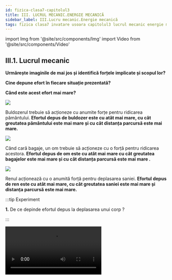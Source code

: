```yaml
---
id: fizica-clasa7-capitolul3
title: III. LUCRUL MECANIC.ENERGIE MECANICĂ
sidebar_label: III.Lucru mecanic.Energie mecanică
tags: fizica clasa7 invatare usoara capitolul3 lucrul mecanic energie mecanica
---
```


import Img from '@site/src/components/Img'
import Video from '@site/src/components/Video'


## III.1. Lucrul mecanic


**Urmărește imaginile de mai jos și identifică forțele implicate și scopul lor?** 

**Cine depune efort în fiecare situație prezentată?** 

**Când este acest efort mai mare?** 



<Img src="fizica/clasa7/capitolul3/3_1_Poza1_Buldozer.jpg" />

Buldozerul  trebuie să acționeze cu anumite forțe pentru ridicarea pământului. **Efortul depus de buldozer este cu atât mai mare, cu cât greutatea pământului este mai mare și cu cât distanța parcursă este mai mare.**



<Img src="fizica/clasa7/capitolul3/3_1_Poza2_OmCuBagaje.jpg" />

Când cară bagaje, un om trebuie să acționeze cu o forță pentru ridicarea acestora. **Efortul depus de om este cu atât mai mare cu cât greutatea bagajelor este mai mare și cu cât distanța parcursă este mai mare .**





<Img src="fizica/clasa7/capitolul3/3_1_Poza3_RenCuSanie.jpg" />


Renul acționează cu o anumită forță pentru deplasarea saniei. **Efortul depus de ren este cu atât mai mare, cu cât greutatea saniei este mai mare și distanța parcursă este mai mare.**




:::tip Experiment

**1.** De ce depinde efortul depus la deplasarea unui corp ?

:::


<Video src="https://www.youtube.com/embed/8JNB3QyHMSg" />


<br></br>

**Materiale necesare:**: corp cu cârlig, dinamometru, discuri ( monede).
 



**Descrierea experimentului:** 

- Trage de corp uniform cu un dinamometru pe direcția mișcării (orizontală) și măsoară forța: F<sub>1</sub> = 0,08 N.

- Pune pe corp câteva discuri pentru a-l face mai greu. Trage de corpul mai greu, uniform cu dinamometru pe direcția mișcării (orizontală) și măsoară forța: F<sub>2</sub> = 1,8 N. 

- Cum sunt cele două forțe ?


:::note Observaţie

Cu cât greutatea corpului deplasat este mai mare, cu atât și forța de tracțiune este mai mare. 

:::



- Trage de corpul  mai greu, uniform,  cu dinamometru, pe o direcție ce face un unghi de aproximativ 30° cu direcția mișcării și măsoară forța: F<sub>3</sub> = 2,2N.

- Trage de corpul  mai greu, uniform,  cu dinamometru, pe o direcție ce face un unghi de aproximativ 60° cu direcția mișcării și măsoară forța: F<sub>4</sub> = 3N.

- Compară forțele F<sub>2</sub>, F<sub>3</sub> și F<sub>4</sub> ?


:::note Observaţie

F<sub>2</sub> < F<sub>3</sub> < F<sub>4</sub>
 
:::



**Concluzia experimentului:**

Efortul depus la deplasarea unui corp crește cu creșterea forței de tracțiune.

Efortul depus la deplasarea unui corp crește cu creșterea unghiului dintre direcția forței și direcția mișcării.



**Lucrul mecanic este mărimea fizică scalară ce caracterizează efortul depus de o forță pentru deplasarea unui corp.** 






:::important Definiţie

**Lucrul mecanic ( L )** al unei forțe constante ce acționează asupra unui corp pe direcția și în sensul deplasării corpului este mărimea fizică scalară egală cu produsul dintre modulul forței ( F ) și modulul deplasării corpului ( d ).

:::


:::important

#### Caracterizarea lucrului mecanic ca mărime fizică:

#### •	Simbol: L
#### •	Formulă de calcul: L = F ∙ d
#### •	Unitatea de măsură în Sistemul Internațional: [ L ]<sub>SI</sub> =  [ F ]<sub>SI</sub> ∙ [ d ]<sub>SI</sub> = N ∙ m = J ( Joule )
#### •	Instrumente de măsură: nu are.
:::



:::important

#### Convenții de semne: 

**1)	Lucrul mecanic al unei forțe este pozitiv dacă forța ajută la deplasarea corpului**. Aceasta se întâmplă în cazul în care forța are aceeași direcție și sens cu mișcarea corpului. Forța al cărei lucru mecanic este pozitiv se numește forță motoare. 

**Exemplu:** Forța de tracțiune exercitată de motorul unui vehicul.

**2)	Lucrul mecanic al unei forțe este negativ dacă forța se opune deplasării corpului.** Aceasta se întâmplă în cazul în care componenta vectorului forță pe direcția mișcării are sens opus mișcării corpului. Forța al cărei lucru mecanic este negativ se numește forță rezistentă. 

**Exemplu:** Forța de frecare la alunecare.

**3)	Lucrul mecanic al unei forțe este nul dacă forța nici nu ajută la deplasarea corpului, nici nu se opune deplasării.** Aceasta se întâmplă în cazul în care vectorul forță este perpendicular pe direcția mișcării corpului. 

**Exemplu:** Greutatea și reacțiunea normala sunt exemple de forțe al cărei lucru mecanic este nul, atunci când deplasarea corpului are loc pe orizontală.



:::


:::note Observaţie

**a)	Lucrul mecanic total al forțelor ce acționează asupra unui corp este egal cu suma lucrurilor mecanice efectuate de fiecare forță ce acționează asupra corpului .**

 
**b)	Efortul depus pentru deplasarea corpului este mai mare atunci când:**

- forța are modulul mai mare;
- distanța parcursă este mai mare;
- unghiul dintre vectorul forță și deplasare este mai mare.


c)	Când un halterofil ridică haltera de la sol până deasupra capului, el efectuează un lucru mecanic, deoarece deplasează haltera. 

Când halterofilul ține nemișcată haltera deasupra capului, el nu mai efectuează un lucru mecanic, deoarece nu deplasează haltera. 

 
:::



:::caution Problemă model

1)	O mașină se deplasează rectiliniu și uniform  pe o porțiune de șosea cu o viteză de 21,6 km/h, timp de 30 min. Știind că între roțile mașinii și asfalt apare o forță de 40 N, află lucrul mecanic total efectuat de motorul mașinii.


#### Rezolvare:


- Scriem datele problemei și transformăm în SI:

<Img src="fizica/clasa7/capitolul3/3_1_Poza4_DateleProblemei_ProblemaModel1.jpg" />

  - t = 30 min = 30 ∙ 60 s = 1800 s

  - F<sub>f</sub> = 40 N

  - L<sub>total</sub> = ?



- Reprezentăm forţele.

<Img src="fizica/clasa7/capitolul3/3_1_Poza5_ReprezentareaFortelor_ProblemaModel1.jpg" />


- Calculăm distanța parcursă: 


<Img src="fizica/clasa7/capitolul3/3_1_Poza6_CalculareaDistanteiParcurse_ProblemaModel1.jpg" />

- La v = constantă avem modulul forței de tracțiune egal cu modulul forței de frecare : |F| = |F<sub>f</sub>| = 40 N

- Calculăm lucrul mecanic motor: 

  - **L<sub>F</sub> = F ∙ d = 40 ∙ 10.800 = 432.000 J**

- Calculăm lucrul mecanic rezistent, ținând cont de convenții (deoarece forța de frecare se opune mișcării, acest lucru este negativ):

  - **L<sub>Ff</sub> = - F<sub>f</sub> ∙ d = - 40 ∙ 10.800 = - 432.000 J**

- Calculăm lucrul mecanic total:

  - **L<sub>total</sub> = L<sub>F</sub>  + L<sub>Ff</sub> = 432.000  - 432.000 = 0 J**





:::


<br></br>




:::caution Problemă model

2) Un copil trage o sanie pe o distanță de 100 m cu o forță de 40 N, a cărei direcție face un unghi de 60° cu orizontala. Știind forța de frecare de 10 N, determină lucrul mecanic total.

- Desenăm forțele ce acționează asupra saniei :

<Img src="fizica/clasa7/capitolul3/3_1_Poza7_ReprezentareaFortelor_ProblemaModel2.jpg" />

- Desenăm forța de tracțiune pe direcția oblică.

- Descompunem forța de tracțiune după cele două direcții perpendiculare, O<sub>x</sub> (pe orizontală) și O<sub>y</sub> (pe verticală), ducând din vârful ei perpendiculare pe cele două axe. Așa obținem componentele forței de tracțiune pe cele două axe, F<sub>x</sub> și F<sub>y</sub>.

- Reprezentăm greutatea corpului, din centrul de greutate, pe verticală în jos.

- Măsurăm segmentul forței F<sub>y</sub> și trasăm un segment egal cu diferența dintre segmentul greutății și segmentul forței F<sub>y</sub>, de la baza corpului, în același sens cu F<sub>y</sub>. Aceasta este forța de reacțiune normală (N).

- Trasăm un segment de la mijlocul corpului, la suprafața de contact, însă în sens opus lui F<sub>x</sub> și mai mic decât F<sub>x</sub>, deoarece corpul nu are o mișcare uniformă. Aceasta este forța de frecare ( F<sub>f</sub> ).

  - Pe direcția orizontală ( O<sub>x</sub> ) : |F<sub>x</sub>| > |F<sub>f</sub>| 		
  - Pe direcția verticală ( O<sub>y</sub> ) : |G| = |F<sub>y</sub> + N| 	

- Scriem datele problemei:

  - d = 100 m

  - F = 40 N

  - F<sub>f</sub> = 10 N

  - α = 60°, cos α = 0,5

  - L<sub>total</sub> = ?


- Calculăm modulul forței F<sub>x</sub> care acționează pe direcția și în sensul mișcării corpului : F<sub>x</sub> = F ∙ cos α = 40 ∙ 0,5 = 20 N

- Calculăm lucrul mecanic motor:

  - **L<sub>Fx</sub> = F<sub>x</sub> ∙ d = 20 ∙ 100 = 2.000 J**

- Calculăm lucrul mecanic rezistent , ținând cont de convenții ( deoarece forța de frecare se opune mișcării, acest lucru este negativ) :

  - **L<sub>Ff</sub> = - F<sub>f</sub> ∙ d = - 10 ∙ 100 = - 1.000 J**

- Calculăm lucrul mecanic total :

  - **L<sub>total</sub> = L<sub>F</sub>  + L<sub>Ff</sub> = 2.000  - 1.000 = 1.000 J**





:::

<br></br>
<br></br>







## III.2. Puterea mecanică. Unități de măsură ale puterii. 


**Analizează imaginile de mai jos și identifică ce forță efectuează un lucru mecanic și în ce scop.** 

**Este important timpul în care este efectuat lucrul mecanic pentru câștigarea cursei?**


<Img src="fizica/clasa7/capitolul3/3_2_Poza1_CursaCai.jpg" />

Forțele exercitate de picioarele cailor efectuează același lucru mecanic pentru parcurgerea traseului, dar cel care depune efort mai rapid și ajunge primul la linia de sosire este considerat mai puternic decât ceilalți.  **Deci, cel mai rapid câștigă cursa.** 


<Img src="fizica/clasa7/capitolul3/3_2_Poza2_CursaMasini.jpg" />

Motoarele mașinilor dezvoltă o forță de tracțiune care efectuează același lucru mecanic într-o cursă.  **Mașina care are motorul cel mai puternic și termină prima cursa, are cele mai mari șanse de a câștiga.** 









:::tip Experiment

**2.** Ce înseamnă putere mare ?

:::


<Video src="https://www.youtube.com/embed/T7gSb2zhJ4w" />


<br></br>

**Materiale necesare:**: două foenuri de puteri diferite (ele au un motor electric care scoate aerul sub forma unui jet), o bilă, cronometru.
 



**Descrierea experimentului:** 

- Îndreaptă jetul de aer de la foenul de putere mică (1400 W) spre bilă și pornește cronometru pentru a măsura timpul în care bila parcurge o anumită distanță: t<sub>1</sub> = 13,78 s.

- Îndreaptă jetul de aer de la foenul de putere mare (2000 W) spre bilă și pornește cronometru pentru a măsura timpul în care bila parcurge aceeași distanță ca în primul caz: t<sub>2</sub> = 3,18 s. 

- Compară timpii măsurați.


:::note Observaţie

t<sub>2</sub> < t<sub>1</sub> 

:::



**Concluzia experimentului:**

În ambele cazuri, bila a efectuat același lucru mecanic, deoarece distanța parcursă a fost acceași și forța care a pus în mișcare bila a fost aceeași (egală cu greutatea bilei).

Timpul în care s-a efectuat acest lucru mecanic a fost diferit.

Foenul cu putere mai mică a avut un timp mare în care a efectuat acest lucru mecanic .

Foenul cu putere mai mare a avut un timp mic în care a efectuat același lucru mecanic .



:::important Definiţie

**Puterea mecanică ( P )** este mărimea fizică scalară egală cu raportul dintre lucrul mecanic ( L ) efectuat și timpul ( Δt ) în care se efectuează acest lucru mecanic.

:::


:::important

#### Caracterizarea puterii mecanice ca mărime fizică:

#### •	Simbol: P
#### •	Formulă de calcul: 

<Img src="fizica/clasa7/capitolul3/3_2_Poza2bis_FormulaDeCalculAPuteriiMecanice.jpg" />


#### •	Unitatea de măsură în Sistemul Internațional:

<Img src="fizica/clasa7/capitolul3/3_2_Poza2bis2_UnitatateaDeMasuraAPuteriiMecanice.jpg" />

#### •	Instrumente de măsură: nu are.
:::


:::note Observaţie

- În cazul mișcării rectilinii și uniforme a unui autovehicul, puterea mecanică este direct proporțională cu forța de tracțiune și cu viteza acestuia.

- O unitate de măsură folosită destul de des este calul-putere (CP) , 1 cal-putere reprezintă puterea dezvoltată pentru a ridica un corp cu masa de 75 de kilograme la înălțimea de un metru, în timp de o secundă: 1 CP ≈ 736 W.

- Noțiunea de putere nu este identică cu cea de forță. Când cineva afirmă că este forțos, înseamnă că el interacționează puternic cu alte corpuri, să zicem dacă lovește o ușă, o poate rupe. În schimb, când o persoană este puternică, înseamnă că ea poate efectua un lucru mecanic cu o viteză mare, adică într-un timp foarte scurt.   Tehnicile aeriene folosite în wrestling au rolul de a pune în evidență viteza și agilitatea atletului care le execută. Aceste manevre sunt efectuate de cele mai multe ori de wrestleri scunzi, rapizi, cu o greutate medie, care nu sunt capabili să execute majoritatea manevrelor care presupun forță brută.

 
:::



:::caution Problemă model

3) Un automobil de 2 t se deplasează rectiliniu și uniform, pe orizontală, cu viteza de 90 km/h, iar forțele de frecare reprezintă 12% din greutatea automobilului.

a)	Calculează  puterea motorului exprimată în W și în CP.

b)	Pentru o putere constantă a motorului mașinii, în ce situație atinge mașina viteza maximă?




#### Rezolvare:


- Scriem datele problemei și transformăm în SI:

  - m = 2 t = 2000 kg

  - v = 90 km/h = 90 : 3,6 = 25 m/s = constantă

  - F<sub>f</sub> = 12% din G

  - a) P =? W, CP

  - b) P = constantă, v<sub>max</sub> =?



- Calculăm greutatea automobilului:
 
  - G = m ∙ g = 2000 ∙ 10 = 20.000 N

- Calculăm forța de frecare:

<Img src="fizica/clasa7/capitolul3/3_2_Poza3_CalculFortaFrecare_ProblemaModel3.jpg" />

- La v = constantă avem modulul forței de tracțiune egal cu modulul forței de frecare : |F| = |F<sub>f</sub>| = 2400 N

- Scriem formula puterii și a lucrului mecanic și în loc de d/Δt punem viteza, v:
 

<Img src="fizica/clasa7/capitolul3/3_2_Poza4_CalculPutereSiLucruMecanic_ProblemaModel3.jpg" />



b) La P = constantă,  forța de tracțiune este invers proporțională cu viteza.

Deci, automobilul atinge o viteză maximă atunci când forța de tracțiune este minimă.




:::


<br></br>
<br></br>


## III.3. Randamentul.

:::important Definiţie

**Randamentul unui dispozitiv** reprezintă raportul dintre lucrul mecanic util (L<sub>util</sub>) efectuat de dispozitiv și lucrul mecanic consumat (L<sub>consumat</sub>) pentru funcționarea acestuia, sau raportul dintre puterea utilă (P<sub>utilă</sub>) și puterea consumată (P<sub>consumată</sub>).

:::



:::important

Randamentul se notează cu litera grecească eta, η și se obține prin formula: 

<Img src="fizica/clasa7/capitolul3/3_3_Poza1_FormulaRandamentului.jpg" />


:::



:::note Observaţie

a) Randamentul nu are unitate de măsură, deoarece reprezintă raportul dintre două mărimi fizice identice. Spunem că randamentul este o mărime fizică adimensională.

b) Valoarea randamentului este pozitivă și subunitară, adică mai mică decât 1.

c) Randamentul se exprimă sub formă de procente ( % ).
 
:::


:::important

**Randamentul planului înclinat** este egal cu raportul dintre lucrul mecanic efectuat pentru ridicarea uniformă a unui corp pe verticală (L<sub>util</sub>) și lucrul mecanic utilizat pentru urcarea uniformă a corpului pe planul înclinat (L<sub>consumat</sub>). 

<Img src="fizica/clasa7/capitolul3/3_3_Poza2_FormulaRandamentuluiPlanuluiInclinat.jpg" />


:::











:::caution Problemă model

4) Calculează randamentul planului înclinat de la experimentul nr.21 ("Ce este un plan înclinat ?"), Capitolul II, Interacțiuni.



<Video src="https://www.youtube.com/embed/GcJT8MvxBM0" />

<br></br>

Iată tabelul cu datele experimentale:


<Img src="fizica/clasa7/capitolul3/3_3_Poza3_DateExperimentale_ProblemaModel4.jpg" />


#### Rezolvare:


- Transformăm toate dimensiunile în metri :

  - h<sub>1</sub> = 2 cm = 0,02 m

  - h<sub>2</sub> = 6 cm = 0,06 m

  - h<sub>3</sub> = 11 cm = 0,11 m

  - l = 23 cm = 0,23 m


- Calculăm pentru fiecare determinare randamentul :



<Img src="fizica/clasa7/capitolul3/3_3_Poza4_Calcule_ProblemaModel4.jpg" />


Observăm faptul că odată cu creșterea înălțimii planului înclinat (implicit și a unghiului α al planului), randamentul planului înclinat crește.



:::


<br></br>
<br></br>







## III.4. Energia cinetică.

:::important Definiţie

**Energia mecanică ( E )** este mărimea fizică ce caracterizează capacitatea unui corp de a efectua lucru mecanic.

:::



:::important

**Unitatea de măsură pentru energie este joulul (J).**
 
O altă unitate de măsură pentru energie este caloria:  1 cal = 4,18 J



:::



:::note Observaţie

Energia poate fi de mai multe tipuri: energie mecanică, energie termică, energie electrică și magnetică, energie luminoasă, energie chimică, energie nucleară etc. 

:::



:::caution Energia şi omul

Noi, oamenii, spunem de multe ori că suntem plini de energie și suntem capabili să facem eforturi pentru diferite activități : desenare, alergare, jocuri, învățare și alte activități fizice sau intelectuale. Fiecare tip de activitate este caracterizat de un anumit consum de energie. 

**Exemple de costuri energetice pentru o oră  pentru un adult:**

- Chiar și când dormim consumăm o energie de 200 kJ ( 45 calorii);

- Cititul sau scrisul consumă 500 kJ;

- Mersul pe jos: 900 kJ;

- Mersul cu bicicleta: 1000 kJ (260 kcal);

- Patinaj pe gheață sau pe role: 2000 kJ (480 kcal);

- Alergarea: 2100 kJ;

- Înotul: 2400 kJ;

- Fotbal: 2600 kJ (620 kcal).

Când suntem obosiți, spunem că nu mai avem energie și capacitatea noastră de a desfășura diferite activități scade foarte mult.
 
De unde își ia omul energie ? Hrana este principala sursă de energie a tuturor ființelor. Cele mai bogate în energie sunt alimentele grase și dulciurile.

:::


<br></br>
<br></br>






:::tip Experiment

**3.** Au energie corpurile în mișcare ?

:::


<Video src="https://www.youtube.com/embed/kDil8nTmUa4" />


<br></br>

**Materiale necesare:**: 2 mașinuțe de mase diferite, plan înclinat din carton, o cutiuță de carton.
 



**Descrierea experimentului(Partea1):** 

- Așază la baza planului înclinat cutiuța.

- Pune pe planul înclinat o mașinuță și las-o să alunece pe planul înclinat. 

- Ce observi ?


:::note Observaţie (Partea1)

Mașinuța în mișcare deplasează cutia de la bază planului. 

:::



**Concluzia experimentului (Partea1):**

Corpurile în mișcare pot să efectueze lucru mecanic, deci au energie, numită energie cinetică ( de la cuvântul grecesc “ kineticos “ care înseamnă “ mișcare  “ ).


**Descrierea experimentului(Partea2):**

- Așază la baza planului înclinat cutia.

- Pune pe planul înclinat o mașinuță  mai grea și las-o să alunece pe planul înclinat.
 
- Repetă experimentul punând pe planul înclinat o mașinuță mai ușoară.
 
- Apreciază cât se deplasează cutia de la baza planului, în fiecare caz.



:::note Observaţie (Partea2)

Mașinuța grea deplasează mai mult cutia de la bază planului decât mașinuța ușoară. 

:::



**Concluzia experimentului (Partea2):**

Energia cinetică  a unui corp în mișcare depinde direct proporțional de masa corpului.



**Descrierea experimentului(Partea3):**

- Înclină mai mult planul înclinat pentru a imprima o viteză mai mare mașinuței.
 
- Așază la baza planului înclinat cutia .

- Pune pe planul înclinat mașinuța  mai grea și las-o să alunece pe planul înclinat. 

- Observă cât deplasează cutia de la baza planului în acest caz.




:::note Observaţie (Partea3)

Mașinuța cu viteză mai mare deplasează mai mult cutia de la bază planului decât mașinuța cu viteza mai mică. 

:::



**Concluzia experimentului (Partea2):**

Energia cinetică  a unui corp în mișcare depinde de viteza corpului.







:::important Definiţie

**Energia cinetică ( Ec )** este energia pe care o are un corp în mișcare.

:::



:::important

Energia cinetică a unui corp în mișcare, cu o anumită viteză se calculează cu formula: 


<Img src="fizica/clasa7/capitolul3/3_4_Poza1_FormulaEnergieiCinetice.jpg" />


:::


:::note Observaţie

1)	Dacă o forță, acționând asupra unui corp, efectuează un lucru mecanic motor, energia cinetică a corpului crește. De exemplu, când sportivul lovește o minge, aceasta este pusă în mișcare și energia cinetică a mingiei crește.

2)	Dacă o forță, acționând asupra unui corp, efectuează un lucru mecanic rezistent, energia cinetică a corpului scade. De exemplu, când șoferul apasă pedala de frână, mașina frânează sau chiar se oprește și energia cinetică a mașinei scade.


 
:::



:::important Definiţie

**Legea variației energiei cinetice:**

“ Variația energiei cinetice a unui corp ( ΔE<sub>c</sub> ) este egală cu lucrul mecanic ( L ) al forțelor ce acționează asupra corpului “ :

ΔE<sub>c</sub> = L


:::






:::caution Problemă model

5) Un autoturism se deplasează cu viteză constantă, pe o șosea rectilinie. La semaforul roșu, șoferul frânează, mașina oprindu-se după 40m. Știind forța de frecare de 2000 N, ce energie cinetică a avut mașina înaintea începrii frânării ?

#### Rezolvare:


- Scriem datele problemei și transformăm în SI :

  - v =  constantă

  - F<sub>f</sub> = 2000 N

  - d = 40 m

  - E<sub>ci</sub> =? (energia cinetică inițială )



- Reprezentăm forțele ce acționează asupra mașinii:

<Img src="fizica/clasa7/capitolul3/3_4_Poza2_ReprezentareForte_ProblemaModel5.jpg" />

- Calculăm lucrul mecanic al tuturor forțelor ce acționează asupra corpului și apoi lucrul mecanic total:
 
  - L<sub>Ff</sub> = - F<sub>f</sub> ∙ d = - 2000 ∙ 40 = - 80.000 J
  - L<sub>G</sub> = 0 și L<sub>N</sub> = 0 (ambele forțe sunt perpendiculare pe corp).
  - L<sub>total</sub> = L<sub>Ff</sub> +  L<sub>G</sub> + L<sub>N</sub> = - 80.000 J

- Calculăm variația energiei cinetice

  - ΔE<sub>c</sub> = E<sub>cf</sub> -  E<sub>ci</sub> = 0 -  E<sub>ci</sub>  = -  E<sub>ci</sub> , deoarece E<sub>cf</sub> = 0 (energia cinetică finală este 0 deoarece mașina s-a oprit și v<sub>f</sub> = 0).  


- Egalăm variația energiei cinetice cu lucrul mecanic (Legea variației energiei cinetice) :
  - ΔE<sub>c</sub> = L
  - -E<sub>ci</sub> = L<sub>total</sub> = - 80.000 J
  - E<sub>ci</sub> = 80.000 J




:::




:::caution Problemă model

6) O motocicletă de 230 kg pornește din repaus și ajunge la viteza de 20 m/s după ce parcurge 30 m, pe un drum orizontal. Calculează forța de tracțiune a motorului, dacă  forța de frecare este de 500 N.

#### Rezolvare:


- Reprezentăm forțele ce acționează asupra motocicletei:

<Img src="fizica/clasa7/capitolul3/3_4_Poza3_ReprezentareForte_ProblemaModel6.jpg" />




- Calculăm lucrul mecanic total prin adunarea lucrurilor mecanice ale forțelor ce acționează asupra corpului:  
  
  - L<sub>F</sub> = F ∙ d = F ∙ 30
    
  - L<sub>Ff</sub> = - F<sub>f</sub>  ∙ d = - 500  ∙ 30 = - 15.000 J
  
  - L<sub>G</sub> = 0 și L<sub>N</sub> = 0 (ambele forțe sunt perpendiculare pe corp).
  
  - L<sub>total</sub> = L<sub>F</sub> + L<sub>Ff</sub> +  L<sub>G</sub> + L<sub>N</sub> = ( F - F<sub>f</sub> ) ∙ d = ( F – 15.000 ) ∙ 30
  


- Calculăm variația energiei cinetice

  - ΔE<sub>c</sub> = E<sub>cf</sub>  -  E<sub>ci</sub> = E<sub>cf</sub>  -  0  =  E<sub>cf</sub>, deoarece E<sub>ci</sub> = 0 ( mașina a pornit și în repaus avea v<sub>i</sub> = 0).    


<Img src="fizica/clasa7/capitolul3/3_4_Poza4_FormulaVariatieiEnergieiCinetice_ProblemaModel6.jpg" />


- Egalăm variația energiei cinetice cu lucrul mecanic (Legea variației energiei cinetice) :

  - ΔE<sub>c</sub> = L
  
  - 46.000 = = ( F – 15.000 ) ∙ 30
  
  - F – 15.000 = 46.000/30 = 1.533,33
  
  - F = 1.533,33 + 15.000 = 16.533,33 N
  

:::


:::caution Distanţa de frânare

**Distanța de frânare a mașinilor este distanța necesară opririi unei mașini, cu ajutorul frânelor.** Ea depinde de mai mulți factori :

- Cu cât viteza este mai mare, cu atât și distanța de frânare este mai mare. Iată de ce există limitări de viteză.

- Când aderența la sol este redusă ( polei, ploaie, pneuri uzate ), distanța de frânare crește.

- Cu cât vehiculul are masa mai mare ( un tir încărcat poate avea 40 tone ) , cu atât distanța de frânare este mai mare. De exemplu, un camion de 40 t are nevoie de 36,2 m pentru a se opri complet de la 80 km/h.


:::



<br></br>
<br></br>






## III.5. Energia potențială gravitațională



:::tip Experiment

**4.** Au energie corpurile aflate la înălțime ?

:::


<Video src="https://www.youtube.com/embed/rjQF8sOfVTM" />


<br></br>

**Materiale necesare:**: vas cu făină, două bile de mase diferite.
 



**Descrierea experimentului(Partea1):** 

- Ridică o bilă la o anumită înălțime și las-o să cadă liber. 

- Ce observi ?



:::note Observaţie (Partea1)

Bila aflată la o anumită înălțime , lăsată liberă cade.

:::





**Concluzia experimentului(Partea1):**


Corpurile aflate la o anumită înălțime efectuează lucru mecanic, atunci când cad, datorită atracției gravitaționale a Pământului. Deci,  au energie, numită energie potențială gravitațională (de la cuvântul latinesc “ potens “ care înseamnă “ capabil de ceva“).



**Descrierea experimentului(Partea2):** 

- Lasă să cadă de la aceeași înălțime două bile de mase diferite în vasul cu făină.

- Cum sunt urmele lăsate de ele ?


:::note Observaţie (Partea2)

Bila mai  grea lasă o urmă mult mai adâncă decât bila ușoară.

:::


**Concluzia experimentului(Partea2):**

Energia potențială gravitațională a unui corp depinde direct proporțional de masa corpului.




**Descrierea experimentului(Partea3):** 

- Lasă să cadă de la înălțimi diferite aceeşi bilă, în vasul cu făină.
 
- Cum sunt urmele lăsate de bilă în cele 2 cazuri ?



:::note Observaţie (Partea3)

Bila care cade de la o înălțime mai mare lasă o urmă mai adâncă decât bila care cade de la o înălțime mai mică.

:::



**Concluzia experimentului(Partea3):**

Energia  potențială gravitațională  a unui corp depinde de înălțimea la care se află corpul față de sol sau față de un alt nivel de referință.




:::important Definiţie

**Energia potențială gravitațională ( E<sub>pg</sub> )** este energia pe care o are un corp aflat la o anumită înălțime față de sol.

:::



:::important

Energia potențială gravitațională caracterizează capacitatea unui corp de a efectua lucru mecanic sub acțiunea greutății sale și depinde de poziția corpului în raport cu un nivel de referință.

**Energia potențială gravitațională a unui corp**  este egală cu:
 
E<sub>pg</sub> = m ∙ g ∙ h

m este masa corpului

g este accelerația gravitațională

h este înălțimea la care se află centrul de greutate al corpului în raport cu un nivel de referință căruia i se atribuie, prin convenție, o energie potențială nulă.

 
:::


De exemplu, pentru corpurile lăsate să cadă libere în apropierea solului, nivelul de referință pentru care energia potențială gravitațională este considerată nulă este suprafața solului. În general, nivelul de referință este ales la nivelul solului sau la nivelul cel mai de jos.



:::important Definiţie

**Legea variației energiei potențiale gravitaționale:**

**“ Variația energiei potențiale gravitaționale a unui corp ( ΔE<sub>pg</sub> ) este egală cu lucrul mecanic ( L<sub>G</sub> ) al forței de greutate ce acționează asupra corpului  cu semnul minus“ :**

**ΔE<sub>pg</sub> = - L<sub>G</sub>**


:::



:::note Observaţie

Pe măsură ce cade corpul, lucrul mecanic al greutății este pozitiv greutatea având aceeași direcție și același sens cu deplasarea corpului (pe verticală, în jos ).  Însă, energia potențială gravitațională a corpului scade, deoarece scade și înălțimea lui față de sol și deci, variația energiei potențiale gravitaționale este negativă.

:::


:::important 

Greutatea efectuează același lucru mecanic, între două nivele diferite, indiferent de drumul urmat de corpul în cădere.  

:::




:::caution Problemă model

7) a) Calculaţi lucrul mecanic al greutății unui corp cu masa de 1 kg, când cade liber pe sol de la înălțimea h = 2m.

b) Calculaţi lucrul mecanic al greutății unui corp cu masa de 1 kg, când coboară pe un plan înclinat la sol având o lungime de h = 3m. 


#### Rezolvare:

a)  L<sub>G</sub> = G ∙ h = m ∙ g ∙ h = 1 ∙ 10 ∙ 2 = 20 J

b) Când corpul coboară  pe un plan înclinat, forța care efectuează lucru mecanic este greutatea tangențială, G<sub>t</sub> și parcurge o distanță egală cu lungimea ( l ) a planului înclinat.

<Img src="fizica/clasa7/capitolul3/3_5_Poza1_Calcul_ProblemaModel7.jpg" />


- Deci,  indiferent de drumul urmat de corp, lucrul mecanic al greutății este același.

<Img src="fizica/clasa7/capitolul3/3_5_Poza2_ReprezentareGraficaForte_ProblemaModel7.jpg" />




:::




:::important Definiţie

O forță care efectuează un lucru mecanic care este independent de drumul parcurs și depinde numai de pozițiile extreme (inițială și cea finală ) se numește **forță conservativă (de exemplu: greutatea și forța elastică).**

:::


:::important

Energia potențială este o mărime fizică ce caracterizează starea unui corp și se poate defini numai pentru forțe conservative, așa cum sunt greutatea și forța elastică. 

:::


:::caution Problemă model

8) Cât este energia potențială gravitațională a unui avion  de 30 t la altitudinea de 10 km față de sol ?


#### Rezolvare:

- Scriem datele problemei și transformăm în SI :

ΔE<sub>pg</sub> = ?

m = 30 t = 30.000 kg

h  = 10 km = 10.000 m

- Calculăm energia potențială gravitațională a avionului


E<sub>pg</sub> = m ∙ g ∙ h = 30.000 ∙ 10 ∙ 10.000 = 3.000.000.000 J

:::




<br></br>
<br></br>




## III.6. Energia potențială elastică



:::tip Experiment

**5.** Au energie corpurile deformate elastic ?

:::


<Video src="https://www.youtube.com/embed/zqLNleAs_tY" />


<br></br>

**Materiale necesare:**: o sticlă de plastic cu puțină apă, elastic.
 

**Descrierea experimentului:** 

- Prinde elasticul de gâtul sticlei.

- Așază sticla pe podea, ținând de capătul elasticului.

- Blochează sticla între tălpile picioarelor.

- Trage de elastic ca să îl întinzi.

- Eliberează sticla. 

- Ce observi ?



:::note Observaţie

Sticla urcă la o anumită înălțime.

:::



**Concluzia experimentului:**

Forța elastică apărută în elasticul alungit efectuează un lucru mecanic asupra sticlei, deplasând-o. Deci, elasticul întins posedă energie, numită energie potențială elastică.








:::tip Experiment

**6.** Un resort cu  energie 

:::


<Video src="https://www.youtube.com/embed/wNWZkqLrWTY" />


<br></br>

**Materiale necesare:**: 2 resorturi de dimensiuni diferite, bilă, riglă.
 

**Descrierea experimentului(Partea1):** 

- Fixează resortul mai mic și comprimă-l.

- Așază în fața resortului comprimat o bilă.

- Dă drumul la resort. Măsoară distanța parcursă de bilă: d<sub>1</sub> =

- Fixează resortul mai mare de masă și comprimă-l.

- Așază în fața resortului comprimat bila.

- Dă drumul la resort. Măsoară distanța parcursă de bilă: d<sub>2</sub> =




:::note Observaţie (Partea1)

d<sub>1</sub> > d<sub>2</sub>  Cele două resorturi au aceeași secțiune, dar lungimi diferite. Resortul mai scurt are constanta elastică mai mare decât cel mai lung ( k<sub>1</sub> > k<sub>2</sub> ).

:::



**Concluzia experimentului(Partea1):**

Energia potențială elastică crește cu creșterea constantei elastice .





**Descrierea experimentului(Partea2):** 

- Măsoară distanța parcursă de bilă când comprimi mai puțin resortul, respectiv când îl comprimi la maxim. 



:::note Observaţie (Partea2)

Resortul comprimat la maxim deplasează mai mult bila.

:::



**Concluzia experimentului(Partea2):**

Energia potențială elastică crește cu creșterea comprimării resortului.

Energia potențială elastică este direct proporțională cu constanta elastică și cu deformarea corpului elastic.



:::important Definiţie

**Energia potențială elastică ( E<sub>pe</sub> )** este energia pe care o are un corp deformat elastic, adică alungit sau comprimat.

:::


:::important

Starea de referință, căreia i se atribuie energia potențială elastică nulă, este starea nedeformată a corpului elastic .

:::









:::caution Problemă model

9) O forță de 40 N alungește un resort cu 2 dm. Cât este forța care alungește același resort cu 6 dm ? Trasează graficul forței deformatoare F de la starea nedeformată  până la alungirea maximă, în funcție de alungirea resortului , Δl. 

#### Rezolvare:


- Scriem datele problemei și transformăm în SI :



<Img src="fizica/clasa7/capitolul3/3_6_Poza1_DateInitiale_ProblemaModel9.jpg" />


- Scriem legea deformării elastice pentru prima forță deformatoare ( F<sub>1</sub> ) și aflăm constanta elastică a resortului, k:

<Img src="fizica/clasa7/capitolul3/3_6_Poza2_LegeaDeformariiElastice_ProblemaModel9.jpg" />


- Scriem legea deformării elastice pentru a doua forță deformatoare F<sub>2</sub> :

<Img src="fizica/clasa7/capitolul3/3_6_Poza3_LegeaDeformariiElastice2_ProblemaModel9.jpg" />


- Reprezentăm graficul forței deformatoare F, în funcție de alungirea resortului, de la starea nedeformată ( F = 0 și Δl = 0) până la alungirea maximă.

<Img src="fizica/clasa7/capitolul3/3_6_Poza4_GraficulForteiDeformatoare_ProblemaModel9.jpg" />


Graficul este liniar ( linia roșie ) datorită dependenței liniare a forței deformatoare cu deformarea produsă asupra resortului. 


:::




:::important

**Lucrul mecanic efectuat de forța deformatoare ce deformează resortul, din starea nedeformată până în starea cu deformarea maximă este egal cu este egal cu aria figurii ( triunghiului galben) dintre graficul forței și axa alungirilor, arie limitată de coordonata  Δl :**

<Img src="fizica/clasa7/capitolul3/3_6_Poza5_FormulaLucruMecanicFortaDeformatoare.jpg" />

Întrucât forța elastică este egală în modul , dar de sens opus cu forța deformatoare, avem :

<Img src="fizica/clasa7/capitolul3/3_6_Poza5bis_FormulaLucruMecanicFortaDeformatoare.jpg" />

**Lucrul mecanic efectuat de forța elastică (o forță conservativă ), nu depinde de drumul efectuat de punctul material supus acțiunii acelei forțe, ci numai de pozițiile extreme ale resortului. El  este egal  lucrul mecanic efectuat de forța deformatoare, dar cu semnul minus,**  deoarece forța elastică se opune deformării resortului :

<Img src="fizica/clasa7/capitolul3/3_6_Poza6_FormulaLucruMecanicFortaElastica.jpg" />



**Teorema de variație a energiei potențiale elastice : “ Variația energiei potențiale elastice a unui corp elastic este egală cu lucrul mecanic efectuat de forța elastică, considerat cu semnul minus “ .**

<Img src="fizica/clasa7/capitolul3/3_6_Poza6bis_FormulaTeoremeiDeVariatieAEnergieiPotentiale.jpg" />


**Energia  potențială  elastică a unui corp elastic deformat se calculează cu formula :**



<Img src="fizica/clasa7/capitolul3/3_6_Poza7_FormulaEnergieiPotentialeAUnuiCorpElastic.jpg" />


:::




:::caution Problemă model

10) Cât este energia potențială elastică a unui resort cu 150 N/m comprimat cu 30 cm ? 

#### Rezolvare:


- Scriem datele problemei și transformăm în SI :



<Img src="fizica/clasa7/capitolul3/3_6_Poza8_DateInitiale_ProblemaModel10.jpg" />


- Scriem formula energiei potențiale elastice și înlocuim datele problemei:

<Img src="fizica/clasa7/capitolul3/3_6_Poza9_FormulaCalcul_ProblemaModel10.jpg" />


:::



<br></br>
<br></br>



## III.7. Energia mecanică




:::important

**Energia mecanică a unui corp este egală cu suma dintre energia cinetică (E<sub>c</sub>) și energia potențială, gravitațională ( E<sub>pg</sub> ) și elastică ( E<sub>pe</sub> ) a corpului:** 

**E = E<sub>c</sub> + E<sub>p</sub> = E<sub>c</sub> + E<sub>pg</sub> + E<sub>pe</sub>** 


:::


:::important Definiţie

**Teorema de variație a energiei mecanice:**
 
**“Variația energiei mecanice a unui corp sau a unui sistem de corpuri este egală cu lucrul mecanic al forțelor neconservative ce acționează asupra corpului în decursul variației considerate“.** 

**ΔE =  L<sub>neconservative</sub>**

Forțele neconservative sunt forțele al căror lucru mecanic depinde de drumul parcurs, cum ar fi, de exemplu, forța de frecare, forța de tracțiune etc.

:::



:::note Observaţie

În practică, pentru specificarea cantităților de energie, se utilizează frecvent kilowattul – oră, pentru exprimarea cantităților de energie electrică sau energie termică. Un kilowatt-oră, notat kWh, este o unitate de măsură pentru energie, egală cu cantitatea de energie transferată de un proces care dă sau primește o putere de un kilowatt timp de o oră . Ca să transformăm în joule ( J ), transformăm kW în W și ora în secunde : 

**1 kWh = 1000 W ∙ 3600 s = 3600000 J.**


:::





:::caution Problemă model

11) Un șifonier de 50 kg aflat într-un camion, coboară pe o platformă oblică ajungând la o viteză de 36 km/h la baza acestui plan înclinat. Calculează lucrul mecanic al forței de frecare asupra șifonierului în timpul coborârii lui. 

#### Rezolvare:


- Scriem datele problemei și transformăm în SI :



<Img src="fizica/clasa7/capitolul3/3_7_Poza1_DateInitiale_ProblemaModel11.jpg" />


- Scriem ecuația  teoremei de variație a energiei mecanice și înlocuim datele problemei. 

<Img src="fizica/clasa7/capitolul3/3_7_Poza2_FormulaCalcul_ProblemaModel11.jpg" />


:::


:::caution Aplică ce ai învăţat

Care este tipul energiei mecanice ilustrată în următoarele imagini?


1. ......................................................

<Img src="fizica/clasa7/capitolul3/3_7_Poza3_AplicaCeAiInvatat1.jpg" />


2. ......................................................


<Img src="fizica/clasa7/capitolul3/3_7_Poza4_AplicaCeAiInvatat2.jpg" />



3. ......................................................

<Img src="fizica/clasa7/capitolul3/3_7_Poza5_AplicaCeAiInvatat3.jpg" />


:::


<br></br>
<br></br>



## III.8. Conservarea energiei mecanice

#### Privește imaginea de mai jos și explică cum poate să urce o pantă trenulețul din parcul de distracții .


<Img src="fizica/clasa7/capitolul3/3_8_Poza1_ParcDistractii_MontaigneRusse.jpg" />

**Trenulețul din parcul de distracții poate urca o pantă datorită energiei cinetice pe care a câștigat-o în urma coborârii altei pante.**
 
**Funcționarea lui se bazează pe transformarea continuă a energiei potențiale în energie cinetică și invers.**





:::tip Experiment

**7.** O sticlă care face bungee-jumping 

:::


<Video src="https://www.youtube.com/embed/PnHu_uvbf5E" />


<br></br>

**Materiale necesare:**: sticlă cu apă, elastic, masă.
 

**Descrierea experimentului:** 

- Leagă un elastic, de lungime egală cu înălțimea unei mese, de gura sticlei.

- Pune sticla pe masă și las-o să cadă liber. 

- Ce observi ?



:::note Observaţie

Sticla cade, dar nu lovește podeaua.

:::



**Concluzia experimentului:**

Sticla pe masă, fiind la o anumită înălțime față de sol,  are energie potențială gravitațională. Când începe să coboare, scade energie potențială gravitațională a ei, însă elasticul se întinde și crește energie potențială elastică.

Deci, energie potențială gravitațională se transformă în energie potențială elastică și de aceea sticla nu ajunge pe podea , cum se întâmplă cu alte corpuri lăsate să cadă.

Aceeași situație are loc la saltul cu coarda elastică (Bungee-jumping ).



<br></br>





:::tip Experiment

**8.** Piulița uriașă și conservarea energiei 

:::


<Video src="https://www.youtube.com/embed/kxiIlPVuiIE" />


<br></br>

**Materiale necesare:**: o piuliță (o bilă ) , ață.
 

**Descrierea experimentului:** 

- Leagă ața de piulița și fixează firul pe marginea blatului unei mese.

- Ridică piulița într-o parte la o anumită înălțime și dă-i drumul.
 
- Ce observi ?



:::note Observaţie

Piulița începe să coboare și apoi urcă în cealaltă parte la aceeași înălțime la care am ridicat-o.

:::



**Concluzia experimentului:**

Firul cu piuliță, fiind la o anumită înălțime față de sol,  are energie potențială gravitațională. Când începe să coboare, scade energie potențială gravitațională a ei, dar crește energie cinetică a ei, devenind maximă când trece prin dreptul poziției de echilibru ( verticală ). Apoi, piulița începe să urce în cealaltă parte din cauza transformării energiei cinetice în energie potențială gravitațională.  Procesul s-ar repeta la nesfârșit dacă între firul cu piuliță și aerul atmosferic n-ar exista forță de  frecare. 

Aceeași situație are loc în parcul de distracții, când trenulețul  urca o pantă datorită energiei cinetice pe care a câștigat-o în urma coborârii altei pante.




:::important Definiţie


**Legea conservării energiei mecanice:**
 
**“ Energia mecanică a unui corp se conservă dacă asupra sa acționează numai forțe conservative. “**

E = constantă, dacă corpul este izolat de exterior și F<sub>f</sub> = 0.


:::



:::note Observaţie

Energia se transformă dintr-o formă în alta. Ea nu poate fi creată, nici distrusă. Chimistul francez, **Antoine Lavoisier,** este autorul expresiei : **“În natură nimic nu se pierde, nimic nu se câștigă, totul se transformă.”**

**Deci, Universul conține o energie constantă.**

:::







:::caution Problemă model

12) Un pendul gravitațional este tras lateral la 0,3 m față de poziția de echilibru ( verticală ). Cu ce viteză va trece pendulul prin dreptul poziției de echilibru (starea 2) ? 



#### Rezolvare:


- Desenăm graficul mişcării:


<Img src="fizica/clasa7/capitolul3/3_8_Poza2_ReprezentareaGrafica_ProblemaModel12.jpg" />




- Scriem datele problemei și transformăm în SI :

  - v = ?

  - h = 0,3 m

- Calculăm energia mecanică a pendulului în cele două stări:


<Img src="fizica/clasa7/capitolul3/3_8_Poza3_Calcul_ProblemaModel12.jpg" />


- Scriem ecuația legii conservării energiei mecanice și înlocuim datele problemei.  

<Img src="fizica/clasa7/capitolul3/3_8_Poza4_EcuatiaLegiiConservariiMecanice_ProblemaModel12.jpg" />


:::



<br></br>
<br></br>




## III.9. Metode de conversie a energiei mecanice

### III.9.1. Conversia energie mecanică – energie electrică


Într-o **hidrocentrală**, energia potențială gravitațională a apei din bazinul de acumulare se transformă în energie cinetică, iar aceasta pune în mișcare paletele turbinei de apă. 

<Img src="fizica/clasa7/capitolul3/3_9_1_Poza1_Hidrocentrala.jpg" />


Roata turbinei de apă se rotește în jurul unui ax, care se continuă într-un generator electric. Pe axul din generator se află o bobină, care se rotește în câmpul magnetic al statorului, producând energie electrică la nivel industrial.

<Img src="fizica/clasa7/capitolul3/3_9_1_Poza2_Turbina.jpg" />


Curentul produs de generatorul din cadrul centralelor electrice este transmis prin cabluri electrice către consumatori.

<Img src="fizica/clasa7/capitolul3/3_9_1_Poza3_CabluriElectrice.jpg" />




:::important Definiţie


**Generatorul electric** este un dispozitiv care transformă energia mecanică în energie electrică.

:::


Atunci când curentul electric produs este continuu, generatorul electric se numește **dinam**, iar când curentul electric produs este alternativ, generatorul electric se numește **alternator.**

Și în **morile de vânt ( generatoare eoliene )**, energia cinetică a vântului este transformată în energie electrică.

<Img src="fizica/clasa7/capitolul3/3_9_1_Poza4_MoriDeVant.jpg" />


**Dinamul unei biciclete** transformă energia cinetică a roții în energie electrică, necesară luminării farului unei biciclete.

<Img src="fizica/clasa7/capitolul3/3_9_1_Poza5_DinamBicicleta.jpg" />



:::important Definiţie


Dispozitivele care transformă energia electrică în energie mecanică se numesc **motoare electrice.**

:::


#### Motoarele electrice au multe aplicații:


- aparate electrocasnice (ventilator, frigider, mașină de spălat, hotă,  mixer, aer condiționat, aspirator, etc.)

<Img src="fizica/clasa7/capitolul3/3_9_1_Poza6_Ventilator.jpg" />
 
- mașina electrică

<Img src="fizica/clasa7/capitolul3/3_9_1_Poza7_MasinaElectrica.jpg" />

- trenul electric, tramvai, troleibuz.

<Img src="fizica/clasa7/capitolul3/3_9_1_Poza8_TrenElectric.jpg" />



### III.9.2. Conversia energie mecanică – energie termică


:::important Definiţie

**Energia mecanică se poate transforma în energie termică ( căldură ) prin frecarea pieselor aflate în mișcare în diferite dispozitive.**

:::


- Iarna, când ne îngheață mâinile, dacă le frecăm, ele se încălzesc.

<Img src="fizica/clasa7/capitolul3/3_9_2_Poza1_FrecareaMainilor.jpg" />



- Aprinderea chibriturilor, prin frecarea bățului de catran. Chibritul are la unul dintre capete o gămălie de material ușor inflamabil, care se aprinde prin frecare cu pasta aplicată pe cutie.

<Img src="fizica/clasa7/capitolul3/3_9_2_Poza2_AprindereaChibritului.jpg" />


- Motoarele electrice conțin piese care se mișcă unele față de altele. După un timp de funcționare, ele se încălzesc și trebuie lăsate să se răcească, altfel se deteriorează, datorită supraîncălzirii lor.

<Img src="fizica/clasa7/capitolul3/3_9_2_Poza3_Mixer.jpg" />


- Meteoriții, când intră în atmosfera terestră atrași de Pământ, se aprind datorită frecării cu aerul atmosferic.

<Img src="fizica/clasa7/capitolul3/3_9_2_Poza4_MeteoritAprins.jpg" />


:::important Definiţie

Un **motor termic** este o mașină care transformă energia termică în energie mecanică. Energia termică poate fi produsă prin arderea unui combustibil (gaze naturale, benzină, motorină, hidrogen, etc.). Ca motoare termice avem motoarele cu benzină ( Otto ) , cu motorină ( Diesel ),  de rachete cosmice, etc.

:::


<Img src="fizica/clasa7/capitolul3/3_9_2_Poza5_DecolareNavetaSpatiala.jpg" />










 


 





